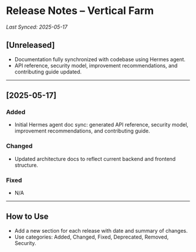# Release Notes – Vertical Farm

_Last Synced: 2025-05-17_

## [Unreleased]
- Documentation fully synchronized with codebase using Hermes agent.
- API reference, security model, improvement recommendations, and contributing guide updated.

---

## [2025-05-17]
### Added
- Initial Hermes agent doc sync: generated API reference, security model, improvement recommendations, and contributing guide.

### Changed
- Updated architecture docs to reflect current backend and frontend structure.

### Fixed
- N/A

---

## How to Use
- Add a new section for each release with date and summary of changes.
- Use categories: Added, Changed, Fixed, Deprecated, Removed, Security. 